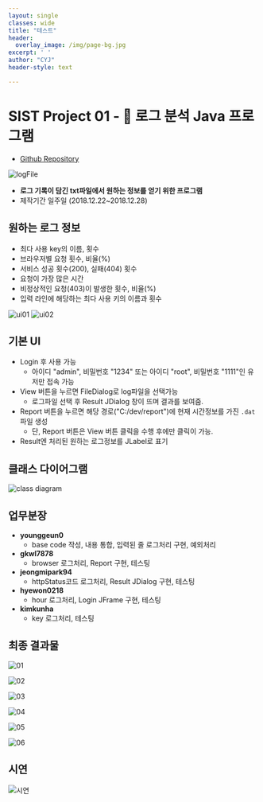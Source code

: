 ```yaml
--- 
layout: single
classes: wide
title: "테스트"
header:
  overlay_image: /img/page-bg.jpg
excerpt: ' '
author: "CYJ"
header-style: text

--- 
```



# SIST Project 01 - 🐥 로그 분석 Java 프로그램

* [Github Repository](https://github.com/younggeun0/logAnalysisApp)

![logFile](https://github.com/younggeun0/logAnalysisApp/blob/master/img/logFile.png?raw=true)

* **로그 기록이 담긴 txt파일에서 원하는 정보를 얻기 위한 프로그램**
* 제작기간 일주일 (2018.12.22~2018.12.28)

## 원하는 로그 정보
  * 최다 사용 key의 이름, 횟수
  * 브라우저별 요청 횟수, 비율(%)
  * 서비스 성공 횟수(200), 실패(404) 횟수
  * 요청이 가장 많은 시간
  * 비정상적인 요청(403)이 발생한 횟수, 비율(%)
  * 입력 라인에 해당하는 최다 사용 키의 이름과 횟수

![ui01](https://github.com/younggeun0/logAnalysisApp/blob/master/img/UI01.png?raw=true)
![ui02](https://github.com/younggeun0/logAnalysisApp/blob/master/img/UI02.png?raw=true)

## 기본 UI
  * Login 후 사용 가능
    * 아이디 "admin", 비밀번호 "1234" 또는 아이디 "root", 비밀번호 "1111"인 유저만 접속 가능
  * View 버튼을 누르면 FileDialog로 log파일을 선택가능
    * 로그파일 선택 후 Result JDialog 창이 뜨며 결과를 보여줌.
  * Report 버튼을 누르면 해당 경로("C:/dev/report")에 현재 시간정보를 가진 `.dat`파일 생성
    * 단, Report 버튼은 View 버튼 클릭을 수행 후에만 클릭이 가능.
  * Result엔 처리된 원하는 로그정보를 JLabel로 표기

## 클래스 다이어그램

![class diagram](https://github.com/younggeun0/logAnalysisApp/blob/master/img/classDiagram.jpg?raw=true)

## 업무분장
  * **younggeun0**
    * base code 작성, 내용 통합, 입력된 줄 로그처리 구현, 예외처리
  * **gkwl7878**
    * browser 로그처리, Report 구현, 테스팅
  * **jeongmipark94**
    * httpStatus코드 로그처리, Result JDialog 구현, 테스팅
  * **hyewon0218**
    * hour 로그처리, Login JFrame 구현, 테스팅
  * **kimkunha**
    * key 로그처리, 테스팅

## 최종 결과물

![01](https://github.com/younggeun0/logAnalysisApp/blob/master/img/completion/01.png?raw=true)

![02](https://github.com/younggeun0/logAnalysisApp/blob/master/img/completion/02.png?raw=true)

![03](https://github.com/younggeun0/logAnalysisApp/blob/master/img/completion/03.png?raw=true)

![04](https://github.com/younggeun0/logAnalysisApp/blob/master/img/completion/04.png?raw=true)

![05](https://github.com/younggeun0/logAnalysisApp/blob/master/img/completion/05.png?raw=true)

![06](https://github.com/younggeun0/logAnalysisApp/blob/master/img/completion/06.png?raw=true)

## 시연

![시연](https://github.com/younggeun0/logAnalysisApp/blob/master/first_team.gif?raw=true)
